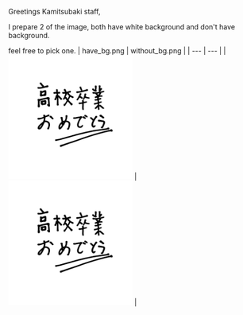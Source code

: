 Greetings Kamitsubaki staff,

I prepare 2 of the image, both have white background and don't have background.

feel free to pick one.
| have_bg.png | without_bg.png |
| --- | --- |
| <img src="have_bg.png" width="250" /> | <img src="without_bg.png" width="250" /> |
